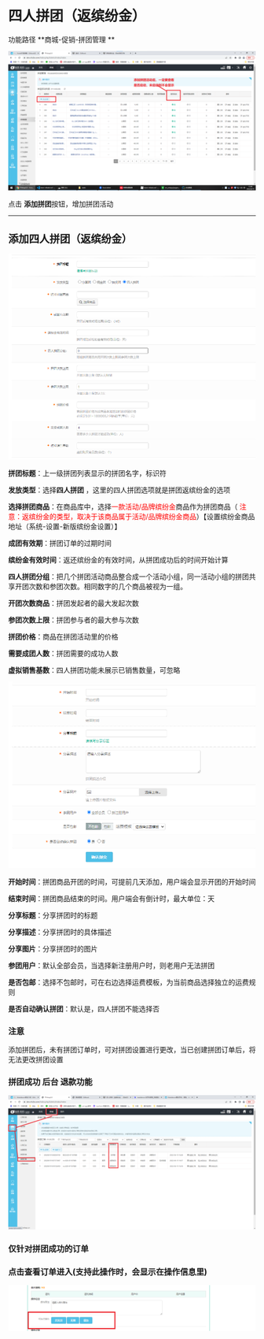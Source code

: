 # 四人拼团（返缤纷金）

功能路径 **商城-促销-拼团管理 **

![](static/拼团路径.png)

点击 **添加拼团**按钮，增加拼团活动

***



## 添加四人拼团（返缤纷金）

![](static/添加四人拼团1.png)

**拼团标题**：上一级拼团列表显示的拼团名字，标识符

**发放类型**：选择**四人拼团** ，这里的四人拼团选项就是拼团返缤纷金的选项

**选择拼团商品**：在商品库中，选择<font color=red>一款活动/品牌缤纷金</font>商品作为拼团商品（	<font color=red>注意：返缤纷金的类型，取决于该商品属于活动/品牌缤纷金商品</font>）【设置缤纷金商品地址（系统-设置-新版缤纷金设置）】

**成团有效期**：拼团订单的过期时间

**缤纷金有效时间**：返还缤纷金的有效时间，从拼团成功后的时间开始计算

**四人拼团分组**：把几个拼团活动商品整合成一个活动小组，同一活动小组的拼团共享开团次数和参团次数。相同数字的几个商品被视为一组。

**开团次数商品**：拼团发起者的最大发起次数

**参团次数上限**：拼团参与者的最大参与次数

**拼团价格**：商品在拼团活动里的价格

**需要成团人数**：拼团需要的成功人数

**虚拟销售基数**：四人拼团功能未展示已销售数量，可忽略

![](static/添加四人拼团2.png)

**开始时间**：拼团商品开团的时间，可提前几天添加，用户端会显示开团的开始时间

**结束时间**：拼团商品结束的时间。用户端会有倒计时，最大单位：天

**分享标题**：分享拼团时的标题

**分享描述**：分享拼团时的具体描述

**分享图片**：分享拼团时的图片

**参团用户**：默认全部会员，当选择新注册用户时，则老用户无法拼团

**是否包邮**：选择不包邮时，可在右边选择运费模板，为当前商品选择独立的运费规则

**是否自动确认拼团**：默认是，四人拼团不能选择否



### 注意

添加拼团后，未有拼团订单时，可对拼团设置进行更改，当已创建拼团订单后，将无法更改拼团设置



### 拼团成功 后台 退款功能

  ![](static/拼团列表退款1.png)

### 仅针对拼团成功的订单

### 点击查看订单进入(支持此操作时，会显示在操作信息里)

![](static/拼团列表退款2.png)

